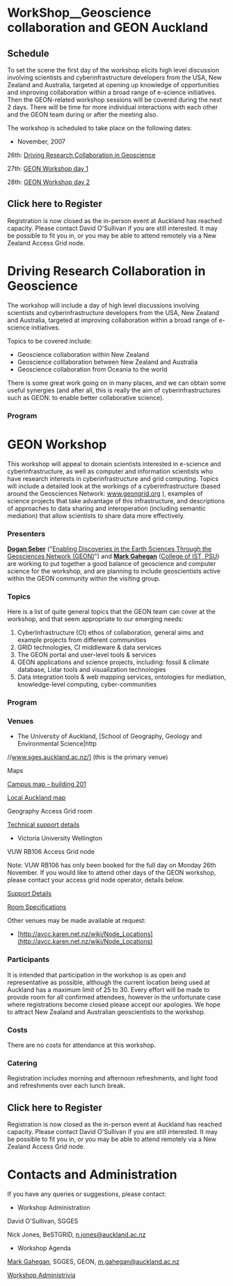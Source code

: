 # WorkShop__Geoscience collaboration and GEON Auckland


## Schedule

To set the scene the first day of the workshop elicits high level discussion involving scientists and cyberinfrastructure developers from the USA, New Zealand and Australia, targeted at opening up knowledge of opportunities and improving collaboration within a broad range of e-science initiatives. Then the GEON-related workshop sessions will be covered during the next 2 days. There will be time for more individual interactions with each other and the GEON team during or after the meeting also.

The workshop is scheduled to take place on the following dates:

- November, 2007

26th: [Driving Research Collaboration in Geoscience](#WorkShop__GeosciencecollaborationandGEONAuckland-DrivingResearchCollaborationinGeoscience)

27th: [GEON Workshop day 1](#WorkShop__GeosciencecollaborationandGEONAuckland-GEONWorkshop)

28th: [GEON Workshop day 2](#WorkShop__GeosciencecollaborationandGEONAuckland-GEONWorkshop)

## Click here to Register

Registration is now closed as the in-person event at Auckland has reached capacity.  Please contact David O'Sullivan if you are still interested.  It may be possible to fit you in, or you may be able to attend remotely via a New Zealand Access Grid node.

# Driving Research Collaboration in Geoscience

The workshop will include a day of high level discussions involving scientists and cyberinfrastructure developers from the USA, New Zealand and Australia, targeted at improving collaboration within a broad range of e-science initiatives.

Topics to be covered include:

- Geoscience collaboration within New Zealand
- Geoscience colllaboration between New Zealand and Australia
- Geoscience collaboration from Oceania to the world

There is some great work going on in many places, and we can obtain some useful synergies (and after all, this is really the aim of cyberinfrastructures such as GEON: to enable better collaborative science). 

### Program


# GEON Workshop

This workshop will appeal to domain scientists interested in e-science and cyberinfrastructure, as well as computer and information scientists who have research interests in cyberinfrastructure and grid computing.  Topics will include a detailed look at the workings of a cyberinfrastructure (based around the Geosciences Network: www.geongrid.org ), examples of science projects that take advantage of this infrastructure, and descriptions of approaches to data sharing and interoperation (including semantic mediation) that allow scientists to share data more effectively.

### Presenters

**[Dogan Seber](http://atlas.geo.cornell.edu/people/seber/research.html)** ("[Enabling Discoveries in the Earth Sciences Through the Geosciences Network (GEON)](http://sdsugeology.blogspot.com/2007/02/seminar-dogan-seber.html)") and **[Mark Gahegan](http://www.geog.psu.edu/people/gahegan/)** ([College of IST, PSU](http://ist.psu.edu/ist/directory/faculty/?EmployeeID=72)) are working to put together a good balance of geoscience and computer science for the workshop, and are planning to include geoscientists active within the GEON community within the visiting group.

### Topics

Here is a list of quite general topics that the GEON team can cover at the workshop, and that seem appropriate to our emerging needs:

1. CyberInfrastructure (CI) ethos of collaboration, general aims and example projects from different communities
2. GRID technologies, CI middleware & data services
3. The GEON portal and user-level tools & services
4. GEON applications and science projects, including: fossil & climate database, Lidar tools and visualization technologies
5. Data integration tools & web mapping services, ontologies for mediation, knowledge-level computing, cyber-communities

### Program



### Venues

- The University of Auckland, [School of Geography, Geology and Environmental Science|http

//www.sges.auckland.ac.nz/] (this is the primary venue)

Maps

[Campus map - building 201](http://www.sges.auckland.ac.nz/public/maps/city.pdf)

[Local Auckland map](http://maps.google.com/maps/ms?ie=UTF8&hl=en&msa=0&msid=107519044788355951391.00043f5182610472409cb&ll=-36.851192,174.771516&spn=0.012105,0.029526&z=16&om=1)

Geography Access Grid room

[Technical support details](http://avcc.karen.net.nz/wiki/University_of_Auckland_-_Geography_Dept)

- Victoria University Wellington

VUW RB106 Access Grid node

Note: VUW RB106 has only been booked for the full day on Monday 26th November. If you would like to attend other days of the GEON workshop, please contact your access grid node operator, details below.

[Support Details](mailto:teaching-services@vuw.ac.nz)

[Room Specifications](http://www.vuw.ac.nz/teaching-services/teaching-rooms/roomdetails.asp?room=2420)

Other venues may be made available at request:

- [http://avcc.karen.net.nz/wiki/Node_Locations](http://avcc.karen.net.nz/wiki/Node_Locations)

### Participants

It is intended that participation in the workshop is as open and representative as possible, although the current location being used at Auckland has a maximum limit of 25 to 30. Every effort will be made to provide room for all confirmed attendees, however in the unfortunate case where registrations become closed please accept our apologies. We hope to attract New Zealand and Australian geoscientists to the workshop.

### Costs

There are no costs for attendance at this workshop.

### Catering

Registration includes morning and afternoon refreshments, and light food and refreshments over each lunch break.

## Click here to Register

Registration is now closed as the in-person event at Auckland has reached capacity.  Please contact David O'Sullivan if you are still interested.  It may be possible to fit you in, or you may be able to attend remotely via a New Zealand Access Grid node.

# Contacts and Administration

If you have any queries or suggestions, please contact:

- Workshop Administration

David O'Sullivan, SGGES

Nick Jones, BeSTGRID, [n.jones@auckland.ac.nz](mailto:n.jones@auckland.ac.nz)
- Workshop Agenda

[Mark Gahegan](http://www.sges.auckland.ac.nz/the_school/our_people/gahegan_mark/), SGGES, GEON, [m.gahegan@auckland.ac.nz](mailto:m.gahegan@auckland.ac.nz)

[Workshop Administrivia](workshop__geoscience-november-2007-administration.md)
